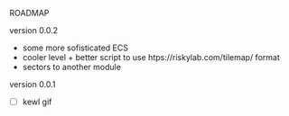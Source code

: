 ROADMAP

version 0.0.2
 - some more sofisticated ECS
 - cooler level + better script to use htps://riskylab.com/tilemap/ format
 - sectors to another module

version 0.0.1
 - [ ] kewl gif
